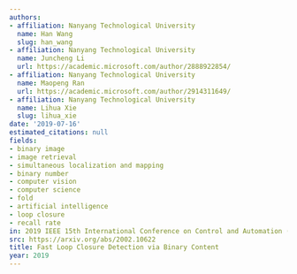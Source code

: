 ```yaml
---
authors:
- affiliation: Nanyang Technological University
  name: Han Wang
  slug: han_wang
- affiliation: Nanyang Technological University
  name: Juncheng Li
  url: https://academic.microsoft.com/author/2888922854/
- affiliation: Nanyang Technological University
  name: Maopeng Ran
  url: https://academic.microsoft.com/author/2914311649/
- affiliation: Nanyang Technological University
  name: Lihua Xie
  slug: lihua_xie
date: '2019-07-16'
estimated_citations: null
fields:
- binary image
- image retrieval
- simultaneous localization and mapping
- binary number
- computer vision
- computer science
- fold
- artificial intelligence
- loop closure
- recall rate
in: 2019 IEEE 15th International Conference on Control and Automation (ICCA)
src: https://arxiv.org/abs/2002.10622
title: Fast Loop Closure Detection via Binary Content
year: 2019
---
```

